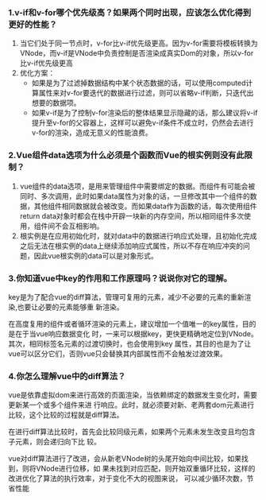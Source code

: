### 1.v-if和v-for哪个优先级高？如果两个同时出现，应该怎么优化得到更好的性能？

1. 当它们处于同一节点时，v-for比v-if优先级更高。因为v-for需要将模板转换为VNode，而v-if是VNode中负责控制是否渲染成真实Dom的对象，所以v-for比v-if优先级更高
2. 优化方案：
   - 如果是为了过滤掉数据结构中某个状态数据的话，可以使用computed计算属性来对v-for要迭代的数据进行过滤，则可以省略v-if判断，只迭代出想要的数据项。
   - 如果v-if是为了控制v-for渲染后的整体结果显示隐藏的话，那么建议将v-if提升至v-for的父容器上，这样可以避免v-if条件不成立时，仍然会去进行v-for的渲染，造成无意义的性能浪费。

### 2.Vue组件data选项为什么必须是个函数而Vue的根实例则没有此限制？

1. vue组件的data选项，是用来管理组件中需要绑定的数据。而组件有可能会被同时、多次调用，此时如果data属性为对象的话，一旦修改其中一个组件的数据，其他组件相同数据就会被改变。而如果data作为函数的话，每次使用组件return data对象时都会在栈中开辟一块新的内存空间，所以相同组件多次使用，组件间不会互相影响。
2. 根实例是在应用初始化时，就对data中的数据进行响应式处理，且初始化完成之后无法在根实例的data上继续添加响应式属性，所以不存在响应冲突的问题，因此vue根实例的data可以是对象形式。

### 3.你知道vue中key的作用和工作原理吗？说说你对它的理解。

​		key是为了配合vue的diff算法，管理可复用的元素，减少不必要的元素的重新渲染,也要让必要的元素能够重		新渲染。

​		在高度复用的组件或者循环渲染的元素上，建议增加一个值唯一的key属性，目的是在于当vue响应数据变化		时，一来可以根据key，更快更精确地定位到VNode。其次，相同标签名元素的过渡切换时，也会使用到key		属性，其目的也是为了让vue可以区分它们，否则vue只会替换其内部属性而不会触发过渡效果。

### 4.你怎么理解vue中的diff算法？

​		vue是依靠虚拟dom来进行高效的页面渲染，当依赖绑定的数据发生变化时，需要更新某一个或多个组件来进		行响应。此时，就必须要对新、老两套dom元素进行比较，这个比较的过程就是diff算法。

​		在进行diff算法比较时，首先会比较同级元素，如果两个元素未发生改变且均包含子元素，则会递归向下比		较。

​		vue对diff算法进行了改进，会从新老VNode树的头尾开始向中间比较，如果找到，则将VNode进行位移，如		果未找到对应匹配，则开始双重循环比较，这样的改进优化了算法的执行效率，对于变化不大的视图来说，		可以减少循环次数，节省性能